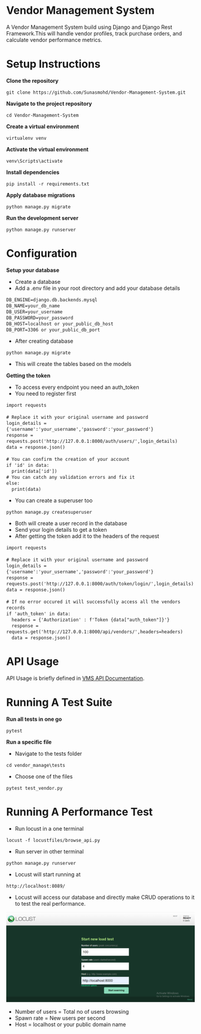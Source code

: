# Vendor Management System
A Vendor Management System build using Django and Django Rest Framework.This will handle vendor profiles, track purchase orders, and calculate vendor performance metrics.

# Setup Instructions
**Clone the repository**
```
git clone https://github.com/Sunasmohd/Vendor-Management-System.git
```
**Navigate to the project repository**
```
cd Vendor-Management-System
```
**Create a virtual environment**
```
virtualenv venv
```
**Activate the virtual environment**
```
venv\Scripts\activate
```
**Install dependencies**
```
pip install -r requirements.txt
```
**Apply database migrations**
```
python manage.py migrate
```
**Run the development server**
```
python manage.py runserver
```

# Configuration
**Setup your database**
* Create a database
* Add a .env file in your root directory and add your database details
```
DB_ENGINE=django.db.backends.mysql
DB_NAME=your_db_name
DB_USER=your_username
DB_PASSWORD=your_password
DB_HOST=localhost or your_public_db_host
DB_PORT=3306 or your_public_db_port
```
* After creating database
```
python manage.py migrate
```
* This will create the tables based on the models

**Getting the token**
* To access every endpoint you need an auth_token
* You need to register first
```
import requests

# Replace it with your original username and password
login_details = {'username':'your_username','password':'your_password'}
response = requests.post('http://127.0.0.1:8000/auth/users/',login_details)
data = response.json()

# You can confirm the creation of your account
if 'id' in data:
  print(data['id'])
# You can catch any validation errors and fix it
else:
  print(data) 
```
* You can create a superuser too
```
python manage.py createsuperuser
```
* Both will create a user record in the database
* Send your login details to get a token
* After getting the token add it to the headers of the request
```
import requests

# Replace it with your original username and password
login_details = {'username':'your_username','password':'your_password'}
response = requests.post('http://127.0.0.1:8000/auth/token/login/',login_details)
data = response.json()

# If no error occured it will successfully access all the vendors records
if 'auth_token' in data:
  headers = {'Authorization' : f'Token {data["auth_token"]}'}
  response = requests.get('http://127.0.0.1:8000/api/vendors/',headers=headers)
  data = response.json()

```

# API Usage
API Usage is briefly defined in [VMS API Documentation](https://github.com/Sunasmohd/Vendor-Management-System/blob/main/docs/vms_api_doc.rst).

# Running A Test Suite
**Run all tests in one go**
```
pytest
```
**Run a specific file**
* Navigate to the tests folder
```
cd vendor_manage\tests
```
* Choose one of the files
```
pytest test_vendor.py
```

# Running A Performance Test
* Run locust in a one terminal
```
locust -f locustfiles/browse_api.py
```
* Run server in other terminal
```
python manage.py runserver
```
* Locust will start running at
```
http://localhost:8089/
```
* Locust will access our database and directly make CRUD operations to it to test the real performance.
  
![Locust Screenshot 1](https://github.com/Sunasmohd/Vendor-Management-System/blob/main/assets/images/Locust1.PNG)
* Number of users = Total no of users browsing
* Spawn rate = New users per second
* Host = localhost or your public domain name
